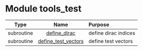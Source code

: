 # Module tools_test

| Type | Name | Purpose |
| :--: | :--: | :---------- |
| subroutine | [define_dirac](https://github.com/benjaminmenetrier/bump/tree/master/src/tools_test.F90#L26) | define dirac indices |
| subroutine | [define_test_vectors](https://github.com/benjaminmenetrier/bump/tree/master/src/tools_test.F90#L60) | define test vectors |
